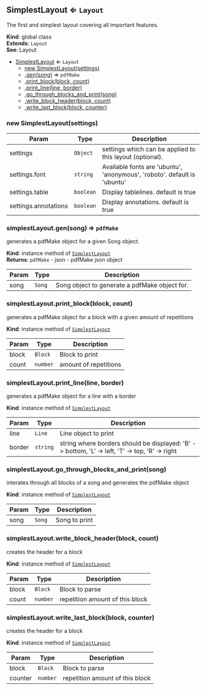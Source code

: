 <a name="SimplestLayout"></a>

## SimplestLayout ⇐ <code>Layout</code>
The first and simplest layout covering all important features.

**Kind**: global class  
**Extends**: <code>Layout</code>  
**See**: Layout  

* [SimplestLayout](#SimplestLayout) ⇐ <code>Layout</code>
    * [new SimplestLayout(settings)](#new_SimplestLayout_new)
    * [.gen(song)](#SimplestLayout+gen) ⇒ <code>pdfMake</code>
    * [.print_block(block, count)](#SimplestLayout+print_block)
    * [.print_line(line, border)](#SimplestLayout+print_line)
    * [.go_through_blocks_and_print(song)](#SimplestLayout+go_through_blocks_and_print)
    * [.write_block_header(block, count)](#SimplestLayout+write_block_header)
    * [.write_last_block(block, counter)](#SimplestLayout+write_last_block)

<a name="new_SimplestLayout_new"></a>

### new SimplestLayout(settings)

| Param | Type | Description |
| --- | --- | --- |
| settings | <code>Object</code> | settings which can be applied to this layout (optional). |
| settings.font | <code>string</code> | Available fonts are 'ubuntu', 'anonymous', 'roboto'. default is 'ubuntu' |
| settings.table | <code>boolean</code> | Display tablelines. default is true |
| settings.annotations | <code>boolean</code> | Display annotations. default is true |

<a name="SimplestLayout+gen"></a>

### simplestLayout.gen(song) ⇒ <code>pdfMake</code>
generates a pdfMake object for a given Song object.

**Kind**: instance method of [<code>SimplestLayout</code>](#SimplestLayout)  
**Returns**: <code>pdfMake</code> - json - pdfMake json object  

| Param | Type | Description |
| --- | --- | --- |
| song | <code>Song</code> | Song object to generate a pdfMake object for. |

<a name="SimplestLayout+print_block"></a>

### simplestLayout.print_block(block, count)
generates a pdfMake object for a block with a given amount of repetitions

**Kind**: instance method of [<code>SimplestLayout</code>](#SimplestLayout)  

| Param | Type | Description |
| --- | --- | --- |
| block | <code>Block</code> | Block to print |
| count | <code>number</code> | amount of repetitions |

<a name="SimplestLayout+print_line"></a>

### simplestLayout.print_line(line, border)
generates a pdfMake object for a line with a border

**Kind**: instance method of [<code>SimplestLayout</code>](#SimplestLayout)  

| Param | Type | Description |
| --- | --- | --- |
| line | <code>Line</code> | Line object to print |
| border | <code>string</code> | string where borders should be displayed: 'B' -> bottom, 'L' -> left, 'T' -> top, 'R' -> right |

<a name="SimplestLayout+go_through_blocks_and_print"></a>

### simplestLayout.go_through_blocks_and_print(song)
interates through all blocks of a song and generates the pdfMake object

**Kind**: instance method of [<code>SimplestLayout</code>](#SimplestLayout)  

| Param | Type | Description |
| --- | --- | --- |
| song | <code>Song</code> | Song to print |

<a name="SimplestLayout+write_block_header"></a>

### simplestLayout.write_block_header(block, count)
creates the header for a block

**Kind**: instance method of [<code>SimplestLayout</code>](#SimplestLayout)  

| Param | Type | Description |
| --- | --- | --- |
| block | <code>Block</code> | Block to parse |
| count | <code>number</code> | repetition amount of this block |

<a name="SimplestLayout+write_last_block"></a>

### simplestLayout.write_last_block(block, counter)
creates the header for a block

**Kind**: instance method of [<code>SimplestLayout</code>](#SimplestLayout)  

| Param | Type | Description |
| --- | --- | --- |
| block | <code>Block</code> | Block to parse |
| counter | <code>number</code> | repetition amount of this block |

